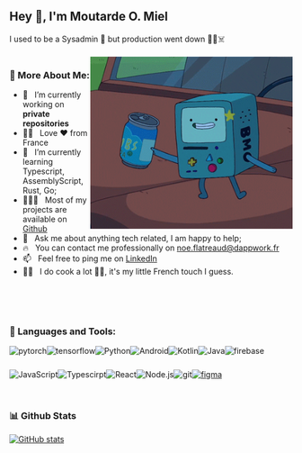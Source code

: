 ## Hey 👋, I'm Moutarde O. Miel

I used to be a Sysadmin 🧙 but production went down 👨‍💻☠️
<br>
<br>
<img align="right" alt="GIF" src="./giphy-499399569" width="360px"/>

### 🧐 More About Me:

- 🔭 &nbsp; I’m currently working on **private repositories**
- 👨‍🎓 &nbsp;  Love ❤️ from France
- 🌱 &nbsp; I’m currently learning Typescript, AssemblyScript, Rust, Go; 
- 👨🏻‍💻 &nbsp; Most of my projects are available on [Github](https://github.com/0x0256c03a?tab=repositories)
- 💬 &nbsp; Ask me about anything tech related, I am happy to help;
- 🔥 &nbsp; You can contact me professionally on [noe.flatreaud@dappwork.fr](mailto:noe.flatreaud@dappwork.fr)
- 📫 &nbsp; Feel free to ping me on [LinkedIn](https://www.linkedin.com/in/noeflatreaud/)
- 👨‍🍳 &nbsp; I do cook a lot 👨‍🍳, it's my little French touch I guess.

<br><br><br>

### 🔨 Languages and Tools:
<a href="https://pytorch.org/" target="_blank"> <img align="left" src="https://raw.githubusercontent.com/rahul-jha98/github_readme_icons/main/language_and_tools/square/pytorch/pytorch.svg" alt="pytorch" height="42px"/> </a> 
<a href="https://www.tensorflow.org" target="_blank"> <img align="left" src="https://raw.githubusercontent.com/rahul-jha98/github_readme_icons/main/language_and_tools/square/tensorflow/tensorflow.svg" alt="tensorflow" height="42px"/> </a> 
<a href="https://www.python.org" target="_blank"><img align="left" alt="Python" height ="42px" src="https://raw.githubusercontent.com/rahul-jha98/github_readme_icons/main/language_and_tools/square/python/python.svg"></a>
<a href="https://developer.android.com" target="_blank"> <img align="left" alt="Android" height ="42px" src="https://raw.githubusercontent.com/rahul-jha98/github_readme_icons/main/language_and_tools/square/android/android.svg"> </a>
<a href="https://kotlinlang.org" target="_blank"><img align="left" alt="Kotlin" height ="42px" src="https://raw.githubusercontent.com/rahul-jha98/github_readme_icons/main/language_and_tools/square/kotlin/kotlin.svg"></a>
<a href="https://www.java.com" target="_blank"><img align="left" alt="Java" height ="42px" src="https://raw.githubusercontent.com/rahul-jha98/github_readme_icons/main/language_and_tools/square/java/java.svg"></a>
<a href="https://firebase.google.com/" target="_blank"> <img align="left" src="https://raw.githubusercontent.com/rahul-jha98/github_readme_icons/main/language_and_tools/square/firebase/firebase.svg" alt="firebase" height ="42px"/> </a>
<a href="https://developer.mozilla.org/en-US/docs/Web/JavaScript" target="_blank"> <img align="left" alt="JavaScript" height ="42px"  src="https://raw.githubusercontent.com/rahul-jha98/github_readme_icons/main/language_and_tools/square/javascript/javascript.svg"> </a>
<a href="https://www.typescriptlang.org/" target="_blank"><img align="left" alt="Typescirpt" height ="42px" src="https://raw.githubusercontent.com/rahul-jha98/github_readme_icons/main/language_and_tools/square/typescript/typescript.svg"></a>
<a href="https://reactjs.org/" target="_blank"> <img align="left" alt="React" height ="42px" src="https://raw.githubusercontent.com/rahul-jha98/github_readme_icons/main/language_and_tools/square/react/react.svg"></a>
<a href="https://nodejs.org" target="_blank"><img align="left" alt="Node.js" height ="42px" src="https://raw.githubusercontent.com/rahul-jha98/github_readme_icons/main/language_and_tools/square/node/node.svg"></a>
<a href="https://git-scm.com/" target="_blank"> <img src="https://raw.githubusercontent.com/rahul-jha98/github_readme_icons/main/language_and_tools/square/git-scm/git-scm.svg" align="left" alt="git" height='42px'/> </a>
<a href="https://www.figma.com/" target="_blank"> <img src="https://raw.githubusercontent.com/rahul-jha98/github_readme_icons/main/language_and_tools/square/figma/figma.svg" alt="figma" height='42px'/> </a>

<br>


### 📊 Github Stats
<a href='https://github.com/0x0256c03a/'>
  
  ![GitHub stats](https://github-readme-stats.vercel.app/api/?username=0x0256c03a&show_icons=true&title_color=fff&icon_color=79ff97&text_color=9f9f9f&bg_color=151515)

</a>

<br>

